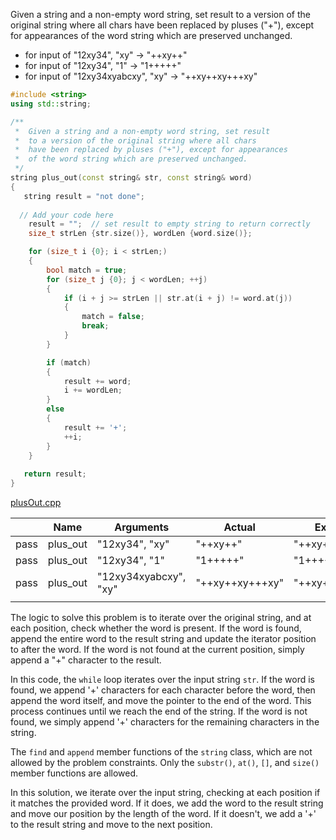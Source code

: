 Given a string and a non-empty word string, set result to a version of the original string where all chars have been replaced by pluses ("+"), except for appearances of the word string which are preserved unchanged.

* for input of "12xy34", "xy" → "++xy++"
* for input of "12xy34", "1" → "1+++++"
* for input of "12xy34xyabcxy", "xy" → "++xy++xy+++xy"

```cpp
#include <string>
using std::string;

/**
 *  Given a string and a non-empty word string, set result 
 *  to a version of the original string where all chars 
 *  have been replaced by pluses ("+"), except for appearances 
 *  of the word string which are preserved unchanged. 
 */
string plus_out(const string& str, const string& word)
{
   string result = "not done";
   
  // Add your code here
    result = "";  // set result to empty string to return correctly
    size_t strLen {str.size()}, wordLen {word.size()};

    for (size_t i {0}; i < strLen;)
    {
        bool match = true;
        for (size_t j {0}; j < wordLen; ++j)
        {
            if (i + j >= strLen || str.at(i + j) != word.at(j))
            {
                match = false;
                break;
            }
        }

        if (match)
        {
            result += word;
            i += wordLen;
        }
        else
        {
            result += '+';
            ++i;
        }
    }
   
   return result;
}
```

[plusOut.cpp](https://codecheck.io/files/230209205965adg18jrctd8fjcm45euq96r)

|      | Name     | Arguments             | Actual          | Expected        |
| ---- | -------- | --------------------- | --------------- | --------------- |
| pass | plus_out | "12xy34", "xy"        | "++xy++"        | "++xy++"        |
| pass | plus_out | "12xy34", "1"         | "1+++++"        | "1+++++"        |
| pass | plus_out | "12xy34xyabcxy", "xy" | "++xy++xy+++xy" | "++xy++xy+++xy" |
|      |          |                       |                 |                 |

The logic to solve this problem is to iterate over the original string, and at each position, check whether the word is present. If the word is found, append the entire word to the result string and update the iterator position to after the word. If the word is not found at the current position, simply append a "+" character to the result.

In this code, the `while` loop iterates over the input string `str`. If the word is found, we append '+' characters for each character before the word, then append the word itself, and move the pointer to the end of the word. This process continues until we reach the end of the string. If the word is not found, we simply append '+' characters for the remaining characters in the string.

The `find` and `append` member functions of the `string` class, which are not allowed by the problem constraints. Only the `substr()`, `at()`, `[]`, and `size()` member functions are allowed.

In this solution, we iterate over the input string, checking at each position if it matches the provided word. If it does, we add the word to the result string and move our position by the length of the word. If it doesn't, we add a '+' to the result string and move to the next position.